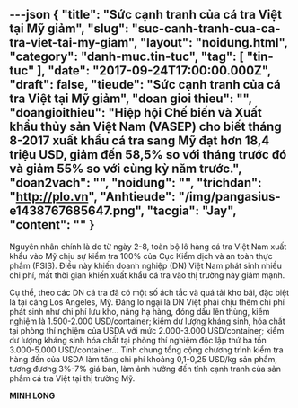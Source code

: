---json
{
    "title": "Sức cạnh tranh của cá tra Việt tại Mỹ giảm",
    "slug": "suc-canh-tranh-cua-ca-tra-viet-tai-my-giam",
    "layout": "noidung.html",
    "category": "danh-muc.tin-tuc",
    "tag": [
        "tin-tuc"
    ],
    "date": "2017-09-24T17:00:00.000Z",
    "draft": false,
    "tieude": "Sức cạnh tranh của cá tra Việt tại Mỹ giảm",
    "doan gioi thieu": "",
    "doangioithieu": "Hiệp hội Chế biến và Xuất khẩu thủy sản Việt Nam (VASEP) cho biết tháng 8-2017 xuất khẩu cá tra sang Mỹ đạt hơn 18,4 triệu USD, giảm đến 58,5% so với tháng trước đó và giảm 55% so với cùng kỳ năm trước.",
    "doan2vach": "",
    "noidung": "",
    "trichdan": "http://plo.vn",
    "Anhtieude": "/img/pangasius-e1438767685647.png",
    "tacgia": "Jay",
    "__content__": ""
}
---
<p><span style="font-size:14px">Nguy&ecirc;n nh&acirc;n ch&iacute;nh l&agrave; do từ ng&agrave;y 2-8, to&agrave;n bộ l&ocirc; h&agrave;ng c&aacute; tra Việt Nam xuất khẩu v&agrave;o Mỹ chịu sự kiểm tra 100% của Cục Kiểm dịch v&agrave; an to&agrave;n thực phẩm (FSIS). Điều n&agrave;y khiến doanh nghiệp (DN) Việt Nam ph&aacute;t sinh nhiều chi ph&iacute;, mất thời gian khiến xuất khẩu c&aacute; tra v&agrave;o thị trường n&agrave;y giảm mạnh.</span></p>

<p><span style="font-size:14px">Cụ thể, theo c&aacute;c DN c&aacute; tra đ&atilde; c&oacute; một số &aacute;ch tắc v&agrave; qu&aacute; tải kho b&atilde;i, đặc biệt l&agrave; tại cảng Los Angeles, Mỹ. Đ&aacute;ng lo ngại l&agrave; DN Việt phải chịu th&ecirc;m chi ph&iacute; ph&aacute;t sinh như chi ph&iacute; lưu kho, n&acirc;ng hạ h&agrave;ng, đ&oacute;ng dấu l&ecirc;n th&ugrave;ng, kiểm nghiệm l&agrave; 1.500-2.000 USD/container; kiểm dư lượng kh&aacute;ng sinh, h&oacute;a chất tại ph&ograve;ng th&iacute; nghiệm của USDA với mức 2.000-3.000 USD/container; kiểm dư lượng kh&aacute;ng sinh h&oacute;a chất tại ph&ograve;ng th&iacute; nghiệm độc lập thứ ba tốn 3.000-5.000 USD/container... T&iacute;nh chung tổng cộng chương tr&igrave;nh kiểm tra h&agrave;ng đến của USDA l&agrave;m tăng chi ph&iacute; khoảng 0,1-0,25 USD/kg sản phẩm, tương đương 3%-7% gi&aacute; b&aacute;n, l&agrave;m ảnh hưởng đến t&iacute;nh cạnh tranh của sản phẩm c&aacute; tra Việt tại thị trường Mỹ.</span></p>

<p><span style="font-size:14px"><strong>MINH LONG</strong></span></p>
